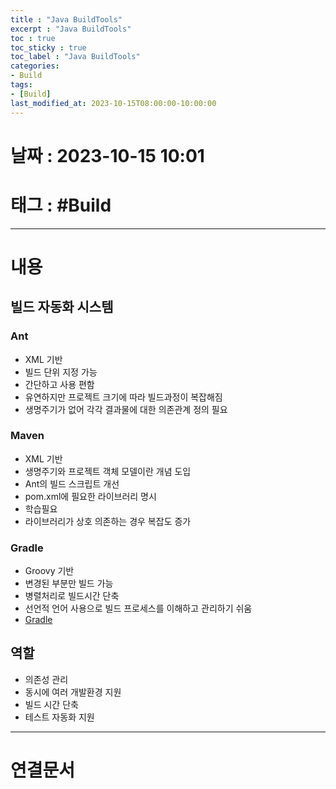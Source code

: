 ```yaml
---
title : "Java BuildTools"
excerpt : "Java BuildTools"
toc : true
toc_sticky : true
toc_label : "Java BuildTools"
categories:
- Build
tags:
- [Build]
last_modified_at: 2023-10-15T08:00:00-10:00:00
---
```


# 날짜 : 2023-10-15 10:01

# 태그 : #Build
---

# 내용

## 빌드 자동화 시스템

### Ant
- XML 기반
- 빌드 단위 지정 가능
- 간단하고 사용 편함
- 유연하지만 프로젝트 크기에 따라 빌드과정이 복잡해짐
- 생명주기가 없어 각각 결과물에 대한 의존관계 정의 필요

### Maven
- XML 기반
- 생명주기와 프로젝트 객체 모델이란 개념 도입
- Ant의 빌드 스크립트 개선
- pom.xml에 필요한 라이브러리 명시
- 학습필요
- 라이브러리가 상호 의존하는 경우 복잡도 증가

### Gradle
- Groovy 기반
- 변경된 부분만 빌드 가능
- 병렬처리로 빌드시간 단축
- 선언적 언어 사용으로 빌드 프로세스를 이해하고 관리하기 쉬움
- [Gradle](../../build/Build-Gradle)

## 역할
- 의존성 관리
- 동시에 여러 개발환경 지원
- 빌드 시간 단축
- 테스트 자동화 지원

---

# 연결문서
